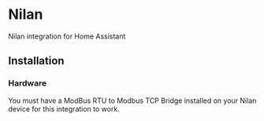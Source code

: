 # Nilan
Nilan integration for Home Assistant

## Installation
### Hardware
You must have a ModBus RTU to Modbus TCP Bridge installed on your Nilan device for this integration to work.

